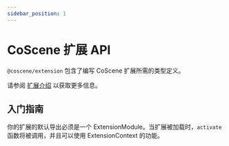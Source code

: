 ```yaml
---
sidebar_position: 1
---
```


# CoScene 扩展 API

`@coscene/extension` 包含了编写 CoScene 扩展所需的类型定义。

请参阅 [扩展介绍](../../extensions/introduction) 以获取更多信息。

## 入门指南

你的扩展的默认导出必须是一个 ExtensionModule。当扩展被加载时，`activate` 函数将被调用，并且可以使用 ExtensionContext 的功能。
